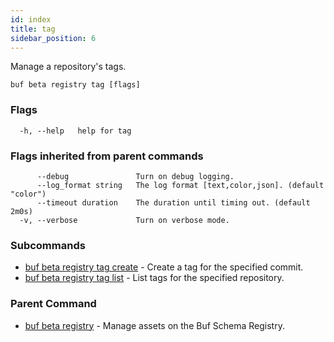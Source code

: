 ```yaml
---
id: index
title: tag
sidebar_position: 6
---
```

Manage a repository's tags.

```
buf beta registry tag [flags]
```

### Flags

```
  -h, --help   help for tag
```

### Flags inherited from parent commands

```
      --debug               Turn on debug logging.
      --log_format string   The log format [text,color,json]. (default "color")
      --timeout duration    The duration until timing out. (default 2m0s)
  -v, --verbose             Turn on verbose mode.
```

### Subcommands

* [buf beta registry tag create](create.md)	 - Create a tag for the specified commit.
* [buf beta registry tag list](list.md)	 - List tags for the specified repository.

### Parent Command

* [buf beta registry](index.md)	 - Manage assets on the Buf Schema Registry.
